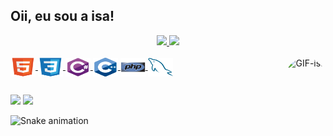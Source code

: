 ## Oii, eu sou a isa!
<div align="center">
  <a href="https://github.com/SantosIsabelle">
  <img height="180em" src="https://github-readme-stats.vercel.app/api?username=SantosIsabelle&show_icons=true&theme=tokyonight&include_all_commits=true&count_private=true"/>
  <img height="140em" src="https://github-readme-stats.vercel.app/api/top-langs/?username=SantosIsabelle&layout=compact&langs_count=7&theme=tokyonight"/>
</div>

<div style="display: inline_block"><br>
  <img align="center" alt="Isa-HTML" height="30" width="40" src="https://raw.githubusercontent.com/devicons/devicon/master/icons/html5/html5-original.svg">
  <img align="center" alt="Isa-CSS" height="30" width="40" src="https://raw.githubusercontent.com/devicons/devicon/master/icons/css3/css3-original.svg">
  <img align="center" alt="Isa-Csharp" height="30" width="40" src="https://raw.githubusercontent.com/devicons/devicon/master/icons/csharp/csharp-original.svg">
  <img align="center" alt="Isa-Cplusplus" height="30" width="40" src="https://raw.githubusercontent.com/devicons/devicon/master/icons/cplusplus/cplusplus-original.svg">
  <img align="center" alt="Isa-PHP" height="30" width="40" src="https://raw.githubusercontent.com/devicons/devicon/master/icons/php/php-original.svg">
  <img align="center" alt="Isa-MySQL" height="30" width="40" src="https://raw.githubusercontent.com/devicons/devicon/master/icons/mysql/mysql-original.svg">
  <a href="https://gifyu.com/image/SN5Pp"><img align="right" alt="GIF-isa" height="150" style="border-radius:50px;" src="https://s4.gifyu.com/images/gif-isa.gif" alt="gif-isa.gif" border="0" /></a>
  
</div>

  ##
 
<div> 
  <a href="https://instagram.com/Isabelle_Santos09" target="_blank"><img src="https://img.shields.io/badge/-Instagram-%23E4405F?style=for-the-badge&logo=instagram&logoColor=white" target="_blank"></a>
 <a href = "mailto:isabellesantos09@gmail.com"><img src="https://img.shields.io/badge/-Gmail-%23333?style=for-the-badge&logo=gmail&logoColor=white" target="_blank"></a>
  
  
  ![Snake animation](https://github.com/SantosIsabelle/SantosIsabelle/blob/output/github-contribution-grid-snake.svg)
 
</div>
